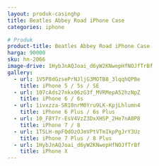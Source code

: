 ```yaml
---
layout: produk-casinghp
title: Beatles Abbey Road iPhone Case
categories: iphone

# Produk
product-title: Beatles Abbey Road iPhone Case
harga: 90000
sku: hn-2066
image-drive: 1HybJnAQJoai_d6yW2KNwepHfNOJfTrBf
gallery:
  - url: 1V5P8dGzsePrNJljG3MOTB8_3lqqhQPBe
    title: iPhone 5 / 5s / SE
  - url: 107cAds27nkx06zG3f_MVRMepA52hzNpZ
    title: iPhone 6 / 6s
  - url: 1ivxzza-SR10nrM0Yru9LK-KpjLhlumn4
    title: iPhone 6 Plus / 6s Plus
  - url: 10_F8Y7r-EsV4VzZ3DxXHSP_2He7nA0P8
    title: iPhone 7 / 8
  - url: 1TSLH-mpFQdOzOJmVPtVTmIkpPgJrY3Uz
    title: iPhone 7 Plus / 8 Plus
  - url: 1HybJnAQJoai_d6yW2KNwepHfNOJfTrBf
    title: iPhone X
---
```


